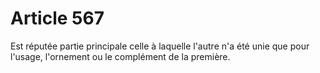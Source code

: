 # Article 567

Est réputée partie principale celle à laquelle l'autre n'a été unie que pour l'usage, l'ornement ou le complément de la première.